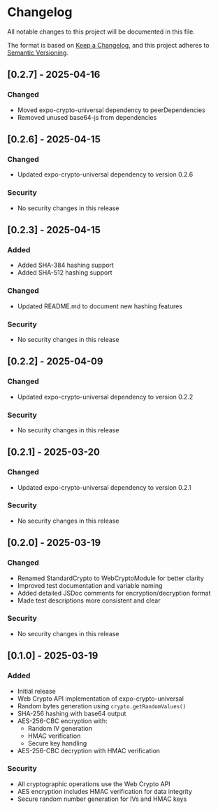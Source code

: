 # Changelog

All notable changes to this project will be documented in this file.

The format is based on [Keep a Changelog](https://keepachangelog.com/en/1.0.0/),
and this project adheres to [Semantic Versioning](https://semver.org/spec/v2.0.0.html).

## [0.2.7] - 2025-04-16

### Changed

- Moved expo-crypto-universal dependency to peerDependencies
- Removed unused base64-js from dependencies

## [0.2.6] - 2025-04-15

### Changed

- Updated expo-crypto-universal dependency to version 0.2.6

### Security

- No security changes in this release

## [0.2.3] - 2025-04-15

### Added

- Added SHA-384 hashing support
- Added SHA-512 hashing support

### Changed

- Updated README.md to document new hashing features

### Security

- No security changes in this release

## [0.2.2] - 2025-04-09

### Changed

- Updated expo-crypto-universal dependency to version 0.2.2

### Security

- No security changes in this release

## [0.2.1] - 2025-03-20

### Changed

- Updated expo-crypto-universal dependency to version 0.2.1

### Security

- No security changes in this release

## [0.2.0] - 2025-03-19

### Changed

- Renamed StandardCrypto to WebCryptoModule for better clarity
- Improved test documentation and variable naming
- Added detailed JSDoc comments for encryption/decryption format
- Made test descriptions more consistent and clear

### Security

- No security changes in this release

## [0.1.0] - 2025-03-19

### Added

- Initial release
- Web Crypto API implementation of expo-crypto-universal
- Random bytes generation using `crypto.getRandomValues()`
- SHA-256 hashing with base64 output
- AES-256-CBC encryption with:
  - Random IV generation
  - HMAC verification
  - Secure key handling
- AES-256-CBC decryption with HMAC verification

### Security

- All cryptographic operations use the Web Crypto API
- AES encryption includes HMAC verification for data integrity
- Secure random number generation for IVs and HMAC keys
